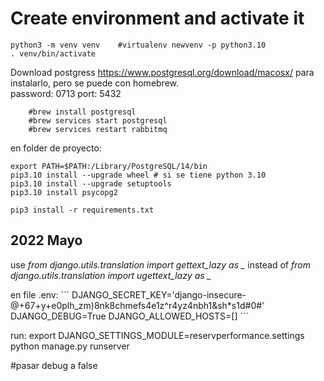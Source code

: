 # Create environment and activate it
```
python3 -m venv venv    #virtualenv newvenv -p python3.10
. venv/bin/activate
```
Download postgress
https://www.postgresql.org/download/macosx/ para instalarlo, pero se puede con homebrew.  
password: 0713 port: 5432

        #brew install postgresql
        #brew services start postgresql 
        #brew services restart rabbitmq

en folder de proyecto:
```
export PATH=$PATH:/Library/PostgreSQL/14/bin
pip3.10 install --upgrade wheel # si se tiene python 3.10
pip3.10 install --upgrade setuptools
pip3.10 install psycopg2

pip3 install -r requirements.txt
```




## 2022 Mayo
use *from django.utils.translation import gettext_lazy as _* instead of 
*from django.utils.translation import ugettext_lazy as _*

en file .env:
´´´
DJANGO_SECRET_KEY='django-insecure-@+67+y+e0plh_zm)8nk8chmefs4e1z^r4yz4nbh1&sh*s1d#0#'
DJANGO_DEBUG=True
DJANGO_ALLOWED_HOSTS=[]
´´´

run:
export DJANGO_SETTINGS_MODULE=reservperformance.settings
python manage.py runserver    

#pasar debug a false
